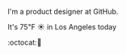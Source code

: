I'm a product designer at GitHub.

It's 75&#8457; &#9728; in Los Angeles today

:octocat::rice_cracker:
